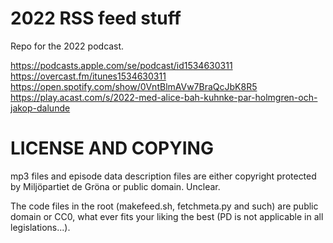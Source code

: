 # 2022 RSS feed stuff

Repo for the 2022 podcast.

https://podcasts.apple.com/se/podcast/id1534630311
https://overcast.fm/itunes1534630311
https://open.spotify.com/show/0VntBlmAVw7BraQcJbK8R5
https://play.acast.com/s/2022-med-alice-bah-kuhnke-par-holmgren-och-jakop-dalunde

# LICENSE AND COPYING

mp3 files and episode data description files are either copyright
protected by Miljöpartiet de Gröna or public domain. Unclear.

The code files in the root (makefeed.sh, fetchmeta.py and such) are
public domain or CC0, what ever fits your liking the best (PD is not
applicable in all legislations...).
